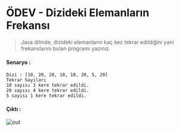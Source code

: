 # ÖDEV - Dizideki Elemanların Frekansı

> Java dilinde, dizideki elemanların kaç kez tekrar edildiğini yani frekanslarını bulan programı yazınız.
 
#### Senaryo : 
````
Dizi : [10, 20, 20, 10, 10, 20, 5, 20]
Tekrar Sayıları
10 sayısı 3 kere tekrar edildi.
20 sayısı 4 kere tekrar edildi.
5 sayısı 1 kere tekrar edildi.
````

#### Çıktı :
 
![out](https://user-images.githubusercontent.com/35347777/141177230-b69d56b9-2178-4eb9-989e-09b81b245bab.gif)
